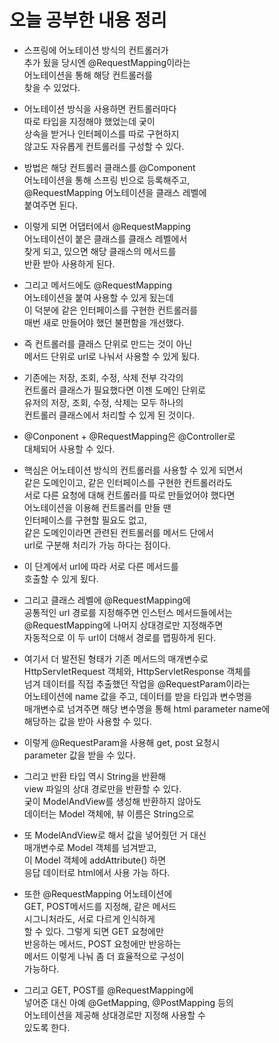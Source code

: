 # 오늘 공부한 내용 정리     
* 스프링에 어노테이션 방식의 컨트롤러가    
  추가 됬을 당시엔 @RequestMapping이라는    
  어노테이션을 통해 해당 컨트롤러를    
  찾을 수 있었다.   
  
* 어노테이션 방식을 사용하면 컨트롤러마다    
  따로 타입을 지정해야 했었는데 궂이    
  상속을 받거나 인터페이스를 따로 구현하지   
  않고도 자유롭게 컨트롤러를 구성할 수 있다.    
  
* 방법은 해당 컨트롤러 클래스를 @Component     
  어노테이션을 통해 스프링 빈으로 등록해주고,    
  @RequestMapping 어노테이션을 클래스 레벨에   
  붙여주면 된다.    
  
* 이렇게 되면 어댑터에서 @RequestMapping     
  어노테이션이 붙은 클래스를 클래스 레벨에서   
  찾게 되고, 있으면 해당 클래스의 메서드를   
  반환 받아 사용하게 된다.   
  
* 그리고 메서드에도 @RequestMapping    
  어노테이션을 붙여 사용할 수 있게 됬는데   
  이 덕분에 같은 인터페이스를 구현한 컨트롤러를   
  매번 새로 만들어야 했던 불편함을 개선했다.   
  
* 즉 컨트롤러를 클래스 단위로 만드는 것이 아닌    
  메서드 단위로 url로 나눠서 사용할 수 있게 됬다.    
  
* 기존에는 저장, 조회, 수정, 삭제 전부 각각의   
  컨트롤러 클래스가 필요했다면 이젠 도메인 단위로    
  유저의 저장, 조회, 수정, 삭제는 모두 하나의   
  컨트롤러 클래스에서 처리할 수 있게 된 것이다.    
  
* @Conponent + @RequestMapping은 @Controller로     
  대체되어 사용할 수 있다.    
  
* 핵심은 어노테이션 방식의 컨트롤러를 사용할 수 있게 되면서    
  같은 도메인이고, 같은 인터페이스를 구현한 컨트롤러라도   
  서로 다른 요청에 대해 컨트롤러를 따로 만들었어야 했다면   
  어노테이션을 이용해 컨트롤러를 만들 땐     
  인터페이스를 구현할 필요도 없고,        
  같은 도메인이라면 관련된 컨트롤러를 메서드 단에서   
  url로 구분해 처리가 가능 하다는 점이다.    
  
* 이 단계에서 url에 따라 서로 다른 메서드를    
  호출할 수 있게 됬다.   
  
* 그리고 클래스 레벨에 @RequestMapping에        
  공통적인 url 경로를 지정해주면 인스턴스 메서드들에서는          
  @RequestMapping에 나머지 상대경로만 지정해주면          
  자동적으로 이 두 url이 더해서 경로를 맵핑하게 된다.        
  
* 여기서 더 발전된 형태가 기존 메서드의 매개변수로       
  HttpServletRequest 객체와, HttpServletResponse 객체를   
  넘겨 데이터를 직접 추출했던 작업을 @RequestParam이라는   
  어노테이션에 name 값을 주고, 데이터를 받을 타입과 변수명을    
  매개변수로 넘겨주면 해당 변수명을 통해 html parameter name에   
  해당하는 값을 받아 사용할 수 있다.    
  
* 이렇게 @RequestParam을 사용해 get, post 요청시     
  parameter 값을 받을 수 있다.   
  
* 그리고 반환 타입 역시 String을 반환해     
  view 파일의 상대 경로만을 반환할 수 있다.     
  궂이 ModelAndView를 생성해 반환하지 않아도   
  데이터는 Model 객체에, 뷰 이름은 String으로     
  
  
* 또 ModelAndView로 해서 값을 넣어줬던 거 대신   
  매개변수로 Model 객체를 넘겨받고,   
  이 Model 객체에 addAttribute() 하면   
  응답 데이터로 html에서 사용 가능 하다.   
  
* 또한 @RequestMapping 어노테이션에    
  GET, POST메서드를 지정해, 같은 메서드    
  시그니처라도, 서로 다르게 인식하게   
  할 수 있다. 그렇게 되면 GET 요청에만   
  반응하는 메서드, POST 요청에만 반응하는   
  메서드 이렇게 나눠 좀 더 효율적으로 구성이   
  가능하다.   
  
* 그리고 GET, POST를 @RequestMapping에    
  넣어준 대신 아예 @GetMapping, @PostMapping 등의   
  어노테이션을 제공해 상대경로만 지정해 사용할 수   
  있도록 한다.    
